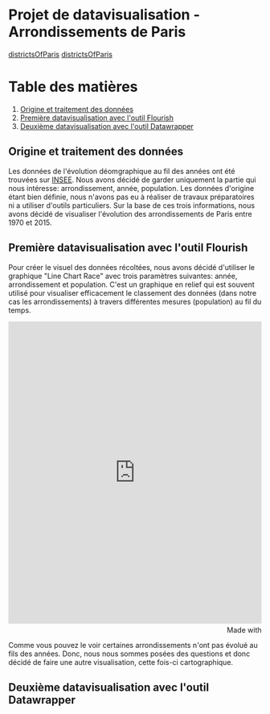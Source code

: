 # Projet de datavisualisation - Arrondissements de Paris
[districtsOfParis](http://champagnedarling.com/wp-content/uploads/2017/08/Paris-Arondissements.jpg)
[districtsOfParis](https://i.pinimg.com/originals/64/b4/ef/64b4efc42cb3e55dcf3230b3c4bb8956.jpg)

# Table des matières

1. [Origine et traitement des données](#OrigineEtTraitemenDesDonnées)
2. [Première datavisualisation avec l'outil Flourish](#1datavizFlourish)
3. [Deuxième datavisualisation avec l'outil Datawrapper](#2datavizDatawrapper)


## Origine et traitement des données

Les données de l'évolution déomgraphique au fil des années ont été trouvées sur [INSEE](https://www.insee.fr/fr/statistiques/4515941#consulter). Nous avons décidé de garder uniquement la partie qui nous intéresse: arrondissement, année, population. Les données d'origine étant bien définie, nous n'avons pas eu à réaliser de travaux préparatoires ni a utiliser d'outils particuliers. Sur la base de ces trois informations, nous avons décidé de visualiser l'évolution des arrondissements de Paris entre 1970 et 2015.

## Première datavisualisation avec l'outil Flourish

Pour créer le visuel des données récoltées, nous avons décidé d'utiliser le graphique  "Line Chart Race" avec trois paramètres suivantes: année, arrondissement et population. C'est un graphique en relief qui est souvent utilisé pour visualiser efficacement le classement des données (dans notre cas les arrondissements) à travers différentes mesures (population) au fil du temps. 

<iframe src='https://flo.uri.sh/visualisation/4874798/embed' title='Interactive or visual content' frameborder='0' scrolling='no' style='width:100%;height:600px;'></iframe><div style='width:100%!;margin-top:4px!important;text-align:right!important;'><a class='flourish-credit' href='https://public.flourish.studio/visualisation/4874798/?utm_source=embed&utm_campaign=visualisation/4874798' target='_top' style='text-decoration:none!important'><img alt='Made with Flourish' src='https://public.flourish.studio/resources/made_with_flourish.svg' style='width:105px!important;height:16px!important;border:none!important;margin:0!important;'> </a></div>

Comme vous pouvez le voir certaines arrondissements n'ont pas évolué au fils des années. Donc, nous nous sommes posées des questions et donc décidé de faire une autre visualisation, cette fois-ci cartographique.

## Deuxième datavisualisation avec l'outil Datawrapper


